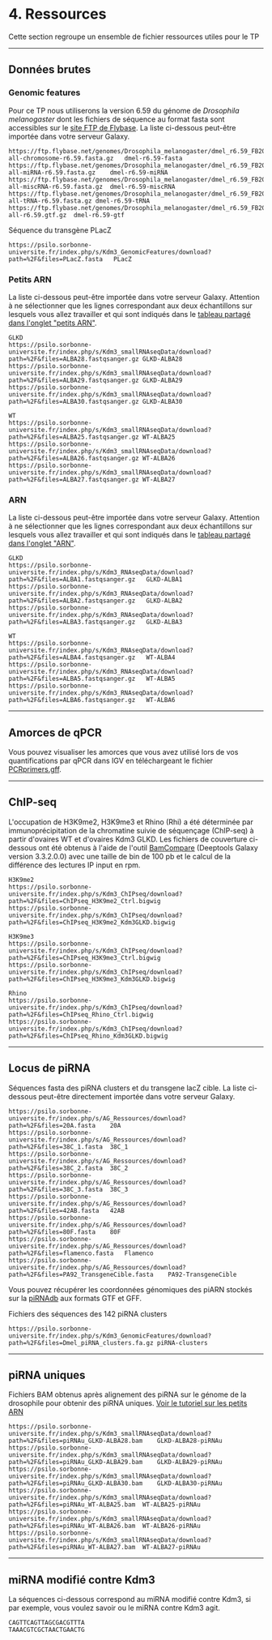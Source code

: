 # 4. Ressources
	
Cette section regroupe un ensemble de fichier ressources utiles pour le TP

--------------------------------------------------------------------------------
## Données brutes

### Genomic features

Pour ce TP nous utiliserons la version 6.59 du génome de *Drosophila melanogaster* dont les fichiers de séquence au format fasta sont accessibles sur le [site FTP de Flybase](https://ftp.flybase.net/genomes/Drosophila_melanogaster/dmel_r6.59_FB2024_04/fasta/).
La liste ci-dessous peut-être importée dans votre serveur Galaxy. 

```
https://ftp.flybase.net/genomes/Drosophila_melanogaster/dmel_r6.59_FB2024_04/fasta/dmel-all-chromosome-r6.59.fasta.gz	dmel-r6.59-fasta
https://ftp.flybase.net/genomes/Drosophila_melanogaster/dmel_r6.59_FB2024_04/fasta/dmel-all-miRNA-r6.59.fasta.gz	dmel-r6.59-miRNA
https://ftp.flybase.net/genomes/Drosophila_melanogaster/dmel_r6.59_FB2024_04/fasta/dmel-all-miscRNA-r6.59.fasta.gz	dmel-r6.59-miscRNA
https://ftp.flybase.net/genomes/Drosophila_melanogaster/dmel_r6.59_FB2024_04/fasta/dmel-all-tRNA-r6.59.fasta.gz	dmel-r6.59-tRNA
https://ftp.flybase.net/genomes/Drosophila_melanogaster/dmel_r6.59_FB2024_04/gtf/dmel-all-r6.59.gtf.gz	dmel-r6.59-gtf
```

Séquence du transgène PLacZ
```
https://psilo.sorbonne-universite.fr/index.php/s/Kdm3_GenomicFeatures/download?path=%2F&files=PLacZ.fasta	PLacZ
```

### Petits ARN

La liste ci-dessous peut-être importée dans votre serveur Galaxy. Attention à ne sélectionner que les lignes correspondant aux deux échantillons sur lesquels vous allez travailler et qui sont indiqués dans le [tableau partagé dans l'onglet "petits ARN"](https://docs.google.com/spreadsheets/d/1aOcIwFhsY8qtf-cb1hz1NWUmFlfvU1sVO73e-tBzybs/edit?gid=243437883).

```
GLKD
https://psilo.sorbonne-universite.fr/index.php/s/Kdm3_smallRNAseqData/download?path=%2F&files=ALBA28.fastqsanger.gz	GLKD-ALBA28
https://psilo.sorbonne-universite.fr/index.php/s/Kdm3_smallRNAseqData/download?path=%2F&files=ALBA29.fastqsanger.gz	GLKD-ALBA29
https://psilo.sorbonne-universite.fr/index.php/s/Kdm3_smallRNAseqData/download?path=%2F&files=ALBA30.fastqsanger.gz	GLKD-ALBA30

WT
https://psilo.sorbonne-universite.fr/index.php/s/Kdm3_smallRNAseqData/download?path=%2F&files=ALBA25.fastqsanger.gz	WT-ALBA25
https://psilo.sorbonne-universite.fr/index.php/s/Kdm3_smallRNAseqData/download?path=%2F&files=ALBA26.fastqsanger.gz	WT-ALBA26
https://psilo.sorbonne-universite.fr/index.php/s/Kdm3_smallRNAseqData/download?path=%2F&files=ALBA27.fastqsanger.gz	WT-ALBA27
```

### ARN

La liste ci-dessous peut-être importée dans votre serveur Galaxy. Attention à ne sélectionner que les lignes correspondant aux deux échantillons sur lesquels vous allez travailler et qui sont indiqués dans le [tableau partagé dans l'onglet "ARN"](https://docs.google.com/spreadsheets/d/1aOcIwFhsY8qtf-cb1hz1NWUmFlfvU1sVO73e-tBzybs/edit?gid=418538100).

```
GLKD
https://psilo.sorbonne-universite.fr/index.php/s/Kdm3_RNAseqData/download?path=%2F&files=ALBA1.fastqsanger.gz	GLKD-ALBA1
https://psilo.sorbonne-universite.fr/index.php/s/Kdm3_RNAseqData/download?path=%2F&files=ALBA2.fastqsanger.gz	GLKD-ALBA2
https://psilo.sorbonne-universite.fr/index.php/s/Kdm3_RNAseqData/download?path=%2F&files=ALBA3.fastqsanger.gz	GLKD-ALBA3

WT
https://psilo.sorbonne-universite.fr/index.php/s/Kdm3_RNAseqData/download?path=%2F&files=ALBA4.fastqsanger.gz	WT-ALBA4
https://psilo.sorbonne-universite.fr/index.php/s/Kdm3_RNAseqData/download?path=%2F&files=ALBA5.fastqsanger.gz	WT-ALBA5
https://psilo.sorbonne-universite.fr/index.php/s/Kdm3_RNAseqData/download?path=%2F&files=ALBA6.fastqsanger.gz	WT-ALBA6
```

--------------------------------------------------------------------------------
## Amorces de qPCR

Vous pouvez visualiser les amorces que vous avez utilisé lors de vos quantifications par qPCR dans IGV en téléchargeant le fichier [PCRprimers.gff](ressources/PCRprimers.gff).

--------------------------------------------------------------------------------
## ChIP-seq

L'occupation de H3K9me2, H3K9me3 et Rhino (Rhi) a été déterminée par immunoprécipitation de la chromatine suivie de séquençage (ChIP-seq) à partir d'ovaires WT et d'ovaires Kdm3 GLKD.
Les fichiers de couverture ci-dessous ont été obtenus à l'aide de l'outil [BamCompare](https://deeptools.readthedocs.io/en/develop/content/tools/bamCompare.html) (Deeptools Galaxy version 3.3.2.0.0)  avec une taille de bin de 100 pb et le calcul de la différence des lectures IP input en rpm.

```
H3K9me2
https://psilo.sorbonne-universite.fr/index.php/s/Kdm3_ChIPseq/download?path=%2F&files=ChIPseq_H3K9me2_Ctrl.bigwig
https://psilo.sorbonne-universite.fr/index.php/s/Kdm3_ChIPseq/download?path=%2F&files=ChIPseq_H3K9me2_Kdm3GLKD.bigwig

H3K9me3
https://psilo.sorbonne-universite.fr/index.php/s/Kdm3_ChIPseq/download?path=%2F&files=ChIPseq_H3K9me3_Ctrl.bigwig
https://psilo.sorbonne-universite.fr/index.php/s/Kdm3_ChIPseq/download?path=%2F&files=ChIPseq_H3K9me3_Kdm3GLKD.bigwig

Rhino
https://psilo.sorbonne-universite.fr/index.php/s/Kdm3_ChIPseq/download?path=%2F&files=ChIPseq_Rhino_Ctrl.bigwig
https://psilo.sorbonne-universite.fr/index.php/s/Kdm3_ChIPseq/download?path=%2F&files=ChIPseq_Rhino_Kdm3GLKD.bigwig
```


--------------------------------------------------------------------------------
## Locus de piRNA

Séquences fasta des piRNA clusters et du transgene lacZ cible. La liste ci-dessous peut-être directement importée dans votre serveur Galaxy.

```
https://psilo.sorbonne-universite.fr/index.php/s/AG_Ressources/download?path=%2F&files=20A.fasta	20A
https://psilo.sorbonne-universite.fr/index.php/s/AG_Ressources/download?path=%2F&files=38C_1.fasta	38C_1
https://psilo.sorbonne-universite.fr/index.php/s/AG_Ressources/download?path=%2F&files=38C_2.fasta	38C_2
https://psilo.sorbonne-universite.fr/index.php/s/AG_Ressources/download?path=%2F&files=38C_3.fasta	38C_3
https://psilo.sorbonne-universite.fr/index.php/s/AG_Ressources/download?path=%2F&files=42AB.fasta	42AB
https://psilo.sorbonne-universite.fr/index.php/s/AG_Ressources/download?path=%2F&files=80F.fasta	80F
https://psilo.sorbonne-universite.fr/index.php/s/AG_Ressources/download?path=%2F&files=flamenco.fasta	Flamenco
https://psilo.sorbonne-universite.fr/index.php/s/AG_Ressources/download?path=%2F&files=PA92_TransgeneCible.fasta	PA92-TransgeneCible
```

Vous pouvez récupérer les coordonnées génomiques des piARN stockés sur la [piRNAdb](https://www.pirnadb.org/download/archive/gff_gtf) aux formats GTF et GFF.

Fichiers des séquences des 142 piRNA clusters

```
https://psilo.sorbonne-universite.fr/index.php/s/Kdm3_GenomicFeatures/download?path=%2F&files=Dmel_piRNA_clusters.fa.gz piRNA-clusters
```

--------------------------------------------------------------------------------
## piRNA uniques

Fichiers BAM obtenus après alignement des piRNA sur le génome de la drosophile pour obtenir des piRNA uniques. [Voir le tutoriel sur les petits ARN](/srna/#conserver-les-pirna-uniques)

```
https://psilo.sorbonne-universite.fr/index.php/s/Kdm3_smallRNAseqData/download?path=%2F&files=piRNAu_GLKD-ALBA28.bam	GLKD-ALBA28-piRNAu
https://psilo.sorbonne-universite.fr/index.php/s/Kdm3_smallRNAseqData/download?path=%2F&files=piRNAu_GLKD-ALBA29.bam	GLKD-ALBA29-piRNAu
https://psilo.sorbonne-universite.fr/index.php/s/Kdm3_smallRNAseqData/download?path=%2F&files=piRNAu_GLKD-ALBA30.bam	GLKD-ALBA30-piRNAu
https://psilo.sorbonne-universite.fr/index.php/s/Kdm3_smallRNAseqData/download?path=%2F&files=piRNAu_WT-ALBA25.bam	WT-ALBA25-piRNAu
https://psilo.sorbonne-universite.fr/index.php/s/Kdm3_smallRNAseqData/download?path=%2F&files=piRNAu_WT-ALBA26.bam	WT-ALBA26-piRNAu
https://psilo.sorbonne-universite.fr/index.php/s/Kdm3_smallRNAseqData/download?path=%2F&files=piRNAu_WT-ALBA27.bam	WT-ALBA27-piRNAu
```

--------------------------------------------------------------------------------
## miRNA modifié contre Kdm3

La séquences ci-dessous correspond au miRNA modifié contre Kdm3, si par exemple, vous voulez savoir ou le miRNA contre Kdm3 agit.

```
CAGTTCAGTTAGCGACGTTTA
TAAACGTCGCTAACTGAACTG
```